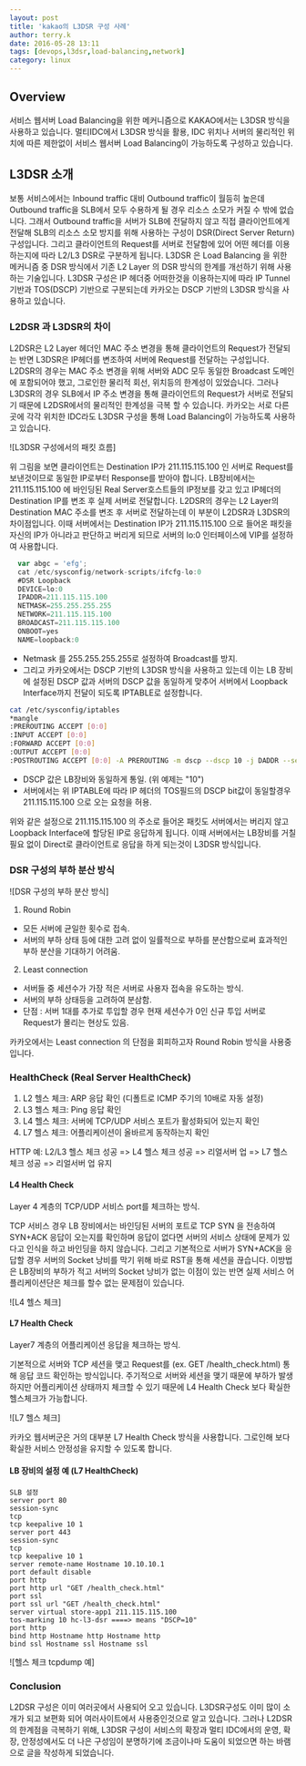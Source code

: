 ```yaml
---
layout: post
title: 'kakao의 L3DSR 구성 사례'
author: terry.k
date: 2016-05-28 13:11
tags: [devops,l3dsr,load-balancing,network]
category: linux
---
```

## Overview

서비스 웹서버 Load Balancing을 위한 메커니즘으로 KAKAO에서는 L3DSR 방식을 사용하고 있습니다. 멀티IDC에서 L3DSR 방식을 활용, IDC 위치나 서버의 물리적인 위치에 따른 제한없이 서비스 웹서버 Load Balancing이 가능하도록 구성하고 있습니다.
<!--more-->

## L3DSR 소개

보통 서비스에서는 Inbound traffic 대비 Outbound traffic이 월등히 높은데 Outbound traffic을 SLB에서 모두 수용하게 될 경우 리소스 소모가 커질 수 밖에 없습니다. 그래서 Outbound traffic을 서버가 SLB에 전달하지 않고 직접 클라이언트에게 전달해 SLB의 리소스 소모 방지를 위해 사용하는 구성이 DSR(Direct Server Return) 구성입니다. 그리고 클라이언트의 Request를 서버로 전달함에 있어 어떤 헤더를 이용하는지에 따라 L2/L3 DSR로 구분하게 됩니다. L3DSR 은 Load Balancing 을 위한 메커니즘 중 DSR 방식에서 기존 L2 Layer 의 DSR 방식의 한계를 개선하기 위해 사용하는 기술입니다. L3DSR 구성은 IP 헤더중 어떠한것을 이용하는지에 따라 IP Tunnel 기반과 TOS(DSCP) 기반으로 구분되는데 카카오는 DSCP 기반의 L3DSR 방식을 사용하고 있습니다.

### L2DSR 과 L3DSR의 차이

L2DSR은 L2 Layer 헤더인 MAC 주소 변경을 통해 클라이언트의 Request가 전달되는 반면 L3DSR은 IP헤더를 변조하여 서버에 Request를 전달하는 구성입니다. L2DSR의 경우는 MAC 주소 변경을 위해 서버와 ADC 모두 동일한 Broadcast 도메인에 포함되어야 했고, 그로인한 물리적 회선, 위치등의 한계성이 있었습니다. 그러나 L3DSR의 경우 SLB에서 IP 주소 변경을 통해 클라이언트의 Request가 서버로 전달되기 때문에 L2DSR에서의 물리적인 한계성을 극복 할 수 있습니다. 카카오는 서로 다른곳에 각각 위치한 IDC라도 L3DSR 구성을 통해 Load Balancing이 가능하도록 사용하고 있습니다.

![L3DSR 구성에서의 패킷 흐름]

위 그림을 보면 클라이언트는 Destination IP가 211.115.115.100 인 서버로 Request를 보낸것이므로 동일한 IP로부터 Response를 받아야 합니다.  LB장비에서는 211.115.115.100 에 바인딩된 Real Server호스트들의 IP정보를 갖고 있고 IP헤더의 Destination IP를 변조 후 실제 서버로 전달합니다. L2DSR의 경우는 L2 Layer의 Destination MAC 주소를 변조 후 서버로 전달하는데 이 부분이 L2DSR과 L3DSR의 차이점입니다. 이때 서버에서는 Destination IP가 211.115.115.100 으로 들어온 패킷을 자신의 IP가 아니라고 판단하고 버리게 되므로 서버의 lo:0 인터페이스에 VIP를 설정하여 사용합니다.

```javascript
  var abgc = 'efg';
  cat /etc/sysconfig/network-scripts/ifcfg-lo:0
  #DSR Loopback
  DEVICE=lo:0
  IPADDR=211.115.115.100
  NETMASK=255.255.255.255
  NETWORK=211.115.115.100
  BROADCAST=211.115.115.100
  ONBOOT=yes
  NAME=loopback:0
```

- Netmask 를 255.255.255.255로 설정하여 Broadcast를 방지.
- 그리고 카카오에서는 DSCP 기반의 L3DSR 방식을 사용하고 있는데 이는 LB 장비에 설정된 DSCP 값과 서버의 DSCP 값을 동일하게 맞추어 서버에서 Loopback Interface까지 전달이 되도록 IPTABLE로 설정합니다.

```bash
cat /etc/sysconfig/iptables
*mangle
:PREROUTING ACCEPT [0:0]
:INPUT ACCEPT [0:0]
:FORWARD ACCEPT [0:0]
:OUTPUT ACCEPT [0:0]
:POSTROUTING ACCEPT [0:0] -A PREROUTING -m dscp --dscp 10 -j DADDR --set-daddr=211.115.115.100 COMMIT
```

- DSCP 값은 LB장비와 동일하게 통일. (위 예제는 "10")
- 서버에서는 위 IPTABLE에 따라 IP 헤더의 TOS필드의 DSCP bit값이 동일할경우 211.115.115.100 으로 오는 요청을 허용.

위와 같은 설정으로 211.115.115.100 의 주소로 들어온 패킷도 서버에서는 버리지 않고 Loopback Interface에 할당된 IP로 응답하게 됩니다. 이때 서버에서는 LB장비를 거칠필요 없이 Direct로 클라이언트로 응답을 하게 되는것이  L3DSR 방식입니다.

### DSR 구성의 부하 분산 방식

![DSR 구성의 부하 분산 방식]

1. Round Robin
 - 모든 서버에 균일한 횟수로 접속.
 - 서버의 부하 상태 등에 대한 고려 없이 일률적으로 부하를 분산함으로써 효과적인 부하 분산을 기대하기 어려움.
2. Least connection
 - 서버들 중 세션수가 가장 적은 서버로 사용자 접속을 유도하는 방식.
 - 서버의 부하 상태등을 고려하여 분삼함.
 - 단점 : 서버 1대를 추가로 투입할 경우 현재 세션수가 0인 신규 투입 서버로 Request가 몰리는 현상도 있음.

카카오에서는 Least connection 의 단점을 회피하고자 Round Robin 방식을 사용중입니다.

###  HealthCheck (Real Server HealthCheck)

1. L2 헬스 체크: ARP 응답 확인 (디폴트로 ICMP 주기의 10배로 자동 설정)
2. L3 헬스 체크: Ping 응답 확인
3. L4 헬스 체크: 서버에 TCP/UDP 서비스 포트가 활성화되어 있는지 확인
4. L7 헬스 체크: 어플리케이션이 올바르게 동작하는지 확인

HTTP 예: L2/L3 헬스 체크 성공 => L4 헬스 체크 성공 => 리얼서버 업 => L7 헬스 체크 성공 => 리얼서버 업 유지

#### L4 Health Check

Layer 4 계층의 TCP/UDP 서비스 port를 체크하는 방식.

TCP 서비스 경우  LB 장비에서는  바인딩된 서버의 포트로 TCP SYN 을 전송하여 SYN+ACK 응답이 오는지를 확인하며 응답이 없다면 서버의 서비스 상태에 문제가 있다고 인식을 하고 바인딩을 하지 않습니다. 그리고 기본적으로 서버가 SYN+ACK을 응답할 경우 서버의 Socket 낭비를 막기 위해 바로 RST을 통해 세션을 끊습니다. 이방법은 LB장비의 부하가 적고 서버의 Socket 낭비가 없는 이점이 있는 반면 실제 서비스 어플리케이션단은 체크를 할수 없는 문제점이 있습니다.

![L4 헬스 체크]

#### L7 Health Check

Layer7 계층의 어플리케이션 응답을 체크하는 방식.

기본적으로 서버와 TCP 세션을 맺고 Request를 (ex. GET /health_check.html) 통해 응답 코드 확인하는 방식입니다. 주기적으로 서버와 세션을 맺기 때문에 부하가 발생하지만 어플리케이션 상태까지 체크할 수 있기 때문에 L4 Health Check 보다 확실한 헬스체크가 가능합니다.

![L7 헬스 체크]

카카오 웹서버군은 거의 대부분 L7 Health Check 방식을 사용합니다. 그로인해 보다 확실한 서비스 안정성을 유지할 수 있도록 합니다.

#### LB 장비의 설정 예 (L7 HealthCheck)

```
SLB 설정
server port 80
session-sync
tcp
tcp keepalive 10 1
server port 443
session-sync
tcp
tcp keepalive 10 1
server remote-name Hostname 10.10.10.1
port default disable
port http
port http url "GET /health_check.html"
port ssl
port ssl url "GET /health_check.html"
server virtual store-app1 211.115.115.100
tos-marking 10 hc-l3-dsr ====> means "DSCP=10"
port http
bind http Hostname http Hostname http
bind ssl Hostname ssl Hostname ssl
```

![헬스 체크 tcpdump 예]

### Conclusion

L2DSR 구성은 이미 여러곳에서 사용되어 오고 있습니다. L3DSR구성도 이미 많이 소개가 되고 보편화 되어 여러사이트에서 사용중인것으로 알고 있습니다. 그러나 L2DSR의 한계점을 극복하기 위해, L3DSR 구성이 서비스의 확장과 멀티 IDC에서의 운영, 확장, 안정성에서도 더 나은 구성임이 분명하기에 조금이나마 도움이 되었으면 하는 바램으로 글을 작성하게 되었습니다.
